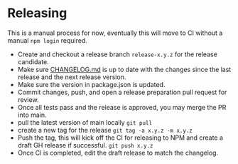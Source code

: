 # Releasing

This is a manual process for now, eventually this will move to CI without a manual `npm login` required.

- Create and checkout a release branch `release-x.y.z` for the release candidate.
- Make sure [CHANGELOG.md](CHANGELOG.md) is up to date with the changes since the last release and the next release version.
- Make sure the version in package.json is updated.
- Commit changes, push, and open a release preparation pull request for review.
- Once all tests pass and the release is approved, you may merge the PR into main.
- pull the latest version of main locally `git pull`
- create a new tag for the release `git tag -a x.y.z -m x.y.z`
- Push the tag, this will kick off the CI for releasing to NPM and create a draft GH release if successful. `git push x.y.z`
- Once CI is completed, edit the draft release to match the changelog.

